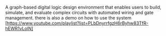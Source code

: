 A graph-based digital logic design environment that enables users to build, simulate, and
evaluate complex circuits with automated wiring and gate management.
there is also a demo on how to use the system [https://www.youtube.com/playlist?list=PLbDnyrrfgzH6rByhw83TfR-hEWR1vLolN]
